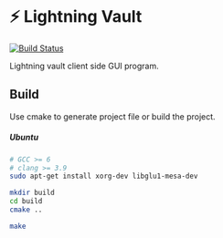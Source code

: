 # ⚡ Lightning Vault 
[![Build Status](https://travis-ci.org/czyang/lightning-vault.svg?branch=master)](https://travis-ci.org/czyang/lightning-vault)

Lightning vault client side GUI program. 


## Build

Use cmake to generate project file or build the project.

##### Ubuntu
``` bash
# GCC >= 6
# clang >= 3.9
sudo apt-get install xorg-dev libglu1-mesa-dev

mkdir build
cd build
cmake ..

make
```
